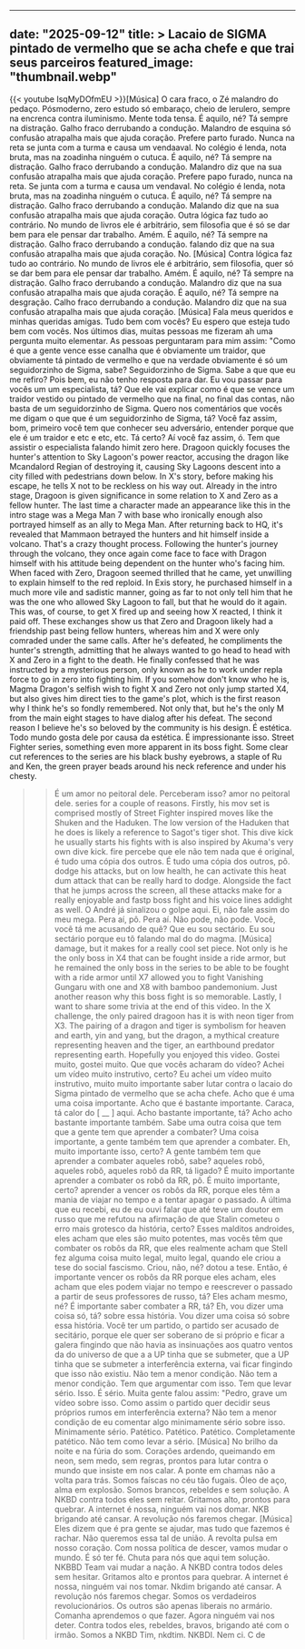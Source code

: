 
---
date: "2025-09-12"
title: > 
    Lacaio de SIGMA pintado de vermelho que se acha chefe e que trai seus parceiros
featured_image: "thumbnail.webp"
---
{{< youtube IsqMyDOfmEU >}}[Música]
O cara fraco, o Zé malandro do pedaço.
Pósmoderno, zero estudo só embaraço,
cheio de lerulero, sempre na encrenca
contra iluminismo. Mente toda tensa. É
aquilo, né? Tá sempre na distração.
Galho fraco derrubando a condução.
Malandro de esquina só confusão
atrapalha mais que ajuda coração.
Prefere parto furado. Nunca na reta se
junta com a turma e causa um vendaaval.
No colégio é lenda, nota bruta, mas na
zoadinha ninguém o cutuca.
É aquilo, né? Tá sempre na distração.
Galho fraco derrubando a condução.
Malandro diz que na sua confusão
atrapalha mais que ajuda coração.
Prefere papo furado, nunca na reta. Se
junta com a turma e causa um vendaval.
No colégio é lenda, nota bruta, mas na
zoadinha ninguém o cutuca.
É aquilo, né? Tá sempre na distração.
Galho fraco derrubando a condução.
Malando diz que na sua confusão
atrapalha mais que ajuda coração. Outra
lógica faz tudo ao contrário. No mundo
de livros ele é arbitrário, sem
filosofia que é só se dar bem para ele
pensar dar trabalho. Amém.
É aquilo, né? Tá sempre na distração.
Galho fraco derrubando a condução.
falando diz que na sua confusão
atrapalha mais que ajuda coração. No.
[Música]
Contra lógica faz tudo ao contrário. No
mundo de livros ele é arbitrário, sem
filosofia, quer só se dar bem para ele
pensar dar trabalho. Amém.
É aquilo, né? Tá sempre na distração.
Galho fraco derrubando a condução.
Malandro diz que na sua confusão
atrapalha mais que ajuda coração.
É aquilo, né? Tá sempre na desgração.
Calho fraco derrubando a condução.
Malandro diz que na sua confusão
atrapalha mais que ajuda coração.
[Música]
Fala meus queridos e minhas queridas
amigas. Tudo bem com vocês? Eu espero
que esteja tudo bem com vocês. Nos
últimos dias, muitas pessoas me fizeram
ah uma pergunta muito elementar. As
pessoas perguntaram para mim assim:
"Como é que a gente vence esse canalha
que é obviamente um traidor, que
obviamente tá pintado de vermelho e que
na verdade obviamente é só um
seguidorzinho de Sigma, sabe?
Seguidorzinho de Sigma. Sabe a que que
eu me refiro? Pois bem, eu não tenho
resposta para dar. Eu vou passar para
vocês um
um especialista, tá? Que ele vai
explicar como é que se vence um traidor
vestido ou pintado de vermelho que na
final, no final das contas, não basta de
um seguidorzinho de Sigma. Quero nos
comentários que vocês me digam o que que
é um seguidorzinho de Sigma, tá? Você
faz assim, bom, primeiro você tem que
conhecer seu adversário, entender porque
que ele é um traidor e etc e etc, etc.
Tá certo? Aí você faz assim, ó.
Tem que assistir o especialista falando
himit
zero
here. Dragoon quickly focuses the
hunter's attention to Sky Lagoon's power
reactor, accusing the dragon like
Mcandalord Regian of destroying it,
causing Sky Lagoons descent into a city
filled with pedestrians down below. In
X's story, before making his escape, he
tells X not to be reckless on his way
out. Already in the intro stage, Dragoon
is given significance in some relation
to X and Zero as a fellow hunter. The
last time a character made an appearance
like this in the intro stage was a Mega
Man 7 with base who ironically enough
also portrayed himself as an ally to
Mega Man. After returning back to HQ,
it's revealed that Mammaon betrayed the
hunters and hit himself inside a
volcano. That's a crazy thought process.
Following the hunter's journey through
the volcano, they once again come face
to face with Dragon himself with his
attitude being dependent on the hunter
who's facing him. When faced with Zero,
Dragoon seemed thrilled that he came,
yet unwilling to explain himself to the
red reploid. In Exis story, he purchased
himself in a much more vile and sadistic
manner, going as far to not only tell
him that he was the one who allowed Sky
Lagoon to fall, but that he would do it
again. This was, of course, to get X
fired up and seeing how X reacted,
I think it paid off. These exchanges
show us that Zero and Dragoon likely had
a friendship past being fellow hunters,
whereas him and X were only comraded
under the same calls. After he's
defeated, he compliments the hunter's
strength, admitting that he always
wanted to go head to head with X and
Zero in a fight to the death. He finally
confessed that he was instructed by a
mysterious person, only known as he to
work under repla force to go in zero
into fighting him. If you somehow don't
know who he is,
Magma Dragon's selfish wish to fight X
and Zero not only jump started X4, but
also gives him direct ties to the game's
plot, which is the first reason why I
think he's so fondly remembered. Not
only that, but he's the only M from the
main eight stages to have dialog after
his defeat. The second reason I believe
he's so beloved by the community is his
design.
É estética. Todo mundo gosta dele por
causa da estética. É impressionante
isso.
Street Fighter series, something even
more apparent in its boss fight. Some
clear cut references to the series are
his black bushy eyebrows, a staple of Ru
and Ken, the green prayer beads around
his neck reference and under his chesty.
>> É um amor no peitoral dele. Perceberam
isso? amor no peitoral dele.
series for a couple of reasons. Firstly,
his mov set is comprised mostly of
Street Fighter inspired moves like the
Shuken
and the Haduken.
The low version of the Haduken that he
does is likely a reference to Sagot's
tiger shot. This dive kick he usually
starts his fights with is also inspired
by Akuma's very own dive kick.
fire
percebe que ele não tem nada que é
original, é tudo uma cópia dos outros. É
tudo uma cópia dos outros, pô.
dodge his attacks, but on low health, he
can activate this heat dum attack that
can be really hard to dodge. Alongside
the fact that he jumps across the
screen, all these attacks make for a
really enjoyable and fastp boss fight
and his voice lines addight
as well.
O André já sinalizou o golpe aqui. Ei,
não fale assim do meu mega. Pera aí, pô.
Pera aí. Não pode, não pode. Você, você
tá me acusando de quê? Que eu sou
sectário. Eu sou sectário porque eu tô
falando mal do do magma.
[Música]
damage, but it makes for a really cool
set piece. Not only is he the only boss
in X4 that can be fought inside a ride
armor, but he remained the only boss in
the series to be able to be fought with
a ride armor until X7 allowed you to
fight Vanishing Gungaru with one and X8
with bamboo pandemonium. Just another
reason why this boss fight is so
memorable.
Lastly, I want to share some trivia at
the end of this video. In the X
challenge, the only paired dragoon has
it is with neon tiger from X3. The
pairing of a dragon and tiger is
symbolism for heaven and earth, yin and
yang, but the dragon, a mythical
creature representing heaven and the
tiger, an earthbound predator
representing earth. Hopefully you
enjoyed this video.
>> Gostei muito, gostei muito. Que que
vocês acharam do vídeo? Achei um vídeo
muito instrutivo, certo? Eu achei um
vídeo muito instrutivo, muito muito
importante saber lutar contra o lacaio
do Sigma pintado de vermelho que se acha
chefe. Acho que é uma uma coisa
importante. Acho que é bastante
importante. Caraca, tá calor do [ __ ]
aqui.
Acho bastante importante, tá? Acho acho
bastante importante também. Sabe uma
outra coisa que tem que a gente tem que
aprender a combater? Uma coisa
importante,
a gente também tem que aprender a
combater.
Eh,
muito importante isso,
certo?
A gente também tem que aprender a
combater
aqueles robô, sabe? aqueles robô,
aqueles robô, aqueles robô da RR, tá
ligado?
É muito importante aprender a combater
os robô da RR, pô. É muito importante,
certo? aprender a vencer os robôs da RR,
porque eles têm a mania de viajar no
tempo e a tentar apagar o passado. A
última que eu recebi, eu de eu ouvi
falar que até teve um doutor em russo
que me refutou na afirmação de que
Stalin cometeu o erro mais grotesco da
história,
certo? Esses malditos androides, eles
acham que eles são muito potentes, mas
vocês têm que combater os robôs da RR,
que eles realmente acham que Stell fez
alguma coisa muito legal,
muito legal, quando ele criou a tese do
social fascismo. Criou, não, né? dotou a
tese. Então, é importante vencer os
robôs da RR porque eles acham, eles
acham que eles podem viajar no tempo e
reescrever o passado a partir de seus
professores de russo, tá? Eles acham
mesmo, né? É importante saber combater a
RR, tá? Eh, vou dizer uma coisa só, tá?
sobre essa história. Vou dizer uma coisa
só sobre essa história.
Você ter um partido,
o partido ser acusado de secitário,
porque ele quer ser soberano de si
próprio e ficar a galera fingindo que
não havia as insinuações aos quatro
ventos da do universo de que a a UP
tinha que se submeter,
que a UP tinha que se submeter
a interferência externa, vai ficar
fingindo que isso não existiu. Não tem a
menor condição. Não tem a menor
condição. Tem que argumentar com isso.
Tem que levar sério. Isso. É sério.
Muita gente falou assim: "Pedro, grave
um vídeo sobre isso. Como assim o
partido quer decidir seus próprios rumos
em interferência externa?
Não tem a menor condição de eu comentar
algo minimamente sério sobre isso.
Minimamente sério. Patético. Patético.
Patético.
Completamente patético. Não tem como
levar a sério.
[Música]
No brilho da noite e na fúria do som.
Corações ardendo, queimando em neon, sem
medo, sem regras, prontos para lutar
contra o mundo que insiste em nos calar.
A ponte em chamas não a volta para trás.
Somos faíscas no céu tão fugais. Óleo de
aço, alma em explosão. Somos brancos,
rebeldes e sem solução.
A NKBD
contra todos eles sem reitar.
Gritamos alto, prontos para quebrar. A
internet é nossa, ninguém vai nos domar.
NKB brigando até cansar. A revolução nós
faremos chegar.
[Música]
Eles dizem que é pra gente se ajudar,
mas tudo que fazemos é rachar. Não
queremos essa tal de união. A revolta
pulsa em nosso coração. Com nossa
política de descer, vamos mudar o mundo.
É só ter fé. Chuta para nós que aqui tem
solução. NKBBD Team vai mudar a nação.
A NKBD
contra todos deles sem hesitar.
Gritamos alto e prontos para quebrar. A
internet é nossa, ninguém vai nos tomar.
Nkdim brigando até cansar. A revolução
nós faremos chegar.
Somos os verdadeiros revolucionários.
Os outros são apenas liberais no
armário.
Comanha aprendemos o que fazer. Agora
ninguém vai nos deter.
Contra todos eles,
rebeldes, bravos, brigando até com o
irmão. Somos a NKBD Tim, nkdtim. NKBDI.
Nem ci.
C de